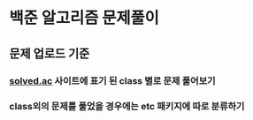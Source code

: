 # 백준 알고리즘 문제풀이

## 문제 업로드 기준

### [solved.ac](https://solved.ac/en/class) 사이트에 표기 된 class 별로 문제 풀어보기

### class외의 문제를 풀었을 경우에는 etc 패키지에 따로 분류하기
